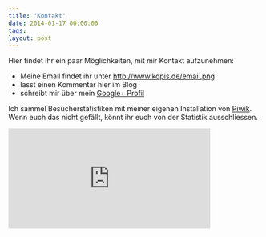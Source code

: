```yaml
---
title: 'Kontakt'
date: 2014-01-17 00:00:00 
tags: 
layout: post
---
```

Hier findet ihr ein paar Möglichkeiten, mit mir Kontakt aufzunehmen:

* Meine Email findet ihr unter http://www.kopis.de/email.png
* lasst einen Kommentar hier im Blog
* schreibt mir über mein [Google+ Profil][0]

Ich sammel Besucherstatistiken mit meiner eigenen Installation von [Piwik][1]. Wenn euch das nicht gefällt, könnt ihr euch von der Statistik ausschliessen.

<iframe frameborder="no" width="80%" height="200px" src="https://kopis.de/piwik/index.php?module=CoreAdminHome&action=optOut&language=de"></iframe>

[0]: https://plus.google.com/u/0/+CarstenRinge/about
[1]: https://piwik.org/

